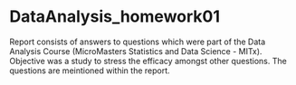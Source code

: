 # DataAnalysis_homework01

Report consists of answers to questions which were part of the Data Analysis Course (MicroMasters Statistics and Data Science - MITx). Objective was a study to stress the efficacy amongst other questions. The questions are meintioned within the report.
